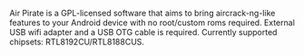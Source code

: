 Air Pirate is a GPL-licensed software that aims to bring aircrack-ng-like features to your Android device with no root/custom roms required. External USB wifi adapter and a USB OTG cable is required. Currently supported chipsets: RTL8192CU/RTL8188CUS. 


